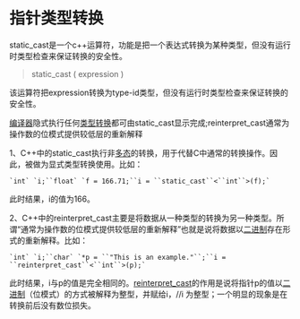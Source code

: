 # 指针类型转换

static_cast是一个c++运算符，功能是把一个表达式转换为某种类型，但没有运行时类型检查来保证转换的安全性。 

> static_cast <type-id>( expression ) 

 该运算符把expression转换为type-id类型，但没有运行时类型检查来保证转换的安全性。 

[编译器](https://baike.baidu.com/item/编译器)隐式执行任何[类型转换](https://baike.baidu.com/item/类型转换)都可由static_cast显示完成;reinterpret_cast通常为操作数的位模式提供较低层的重新解释

1、C++中的static_cast执行非[多态](https://baike.baidu.com/item/多态)的转换，用于代替C中通常的转换操作。因此，被做为显式类型转换使用。比如：

```
`int` `i;``float` `f = 166.71;``i = ``static_cast``<``int``>(f);`
```

此时结果，i的值为166。

2、C++中的reinterpret_cast主要是将数据从一种类型的转换为另一种类型。所谓“通常为操作数的位模式提供较低层的重新解释”也就是说将数据以[二进制](https://baike.baidu.com/item/二进制)存在形式的重新解释。比如：

```
`int` `i;``char` `*p = ``"This is an example."``;``i = ``reinterpret_cast``<``int``>(p);`
```

此时结果，i与p的值是完全相同的。[reinterpret_cast](https://baike.baidu.com/item/reinterpret_cast)的作用是说将指针p的值以[二进制](https://baike.baidu.com/item/二进制)（位模式）的方式被解释为整型，并赋给i，//i 为整型；一个明显的现象是在转换前后没有数位损失。